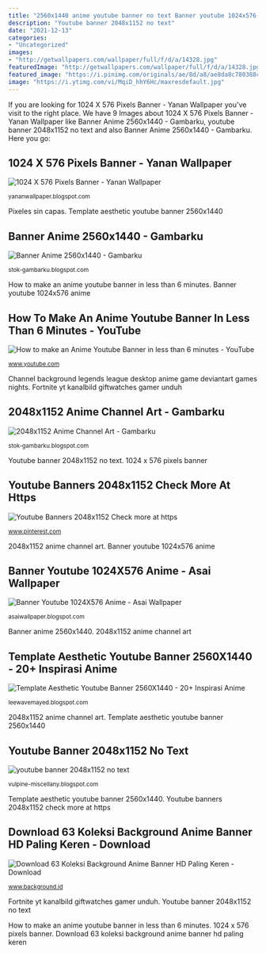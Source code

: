 ```yaml
---
title: "2560x1440 anime youtube banner no text Banner youtube 1024x576 anime"
description: "Youtube banner 2048x1152 no text"
date: "2021-12-13"
categories:
- "Uncategorized"
images:
- "http://getwallpapers.com/wallpaper/full/f/d/a/14328.jpg"
featuredImage: "http://getwallpapers.com/wallpaper/full/f/d/a/14328.jpg"
featured_image: "https://i.pinimg.com/originals/ae/8d/a8/ae8da8c780388c5920687d75c22d4f73.jpg"
image: "https://i.ytimg.com/vi/MqiD_hhY6Hc/maxresdefault.jpg"
---
```


If you are looking for 1024 X 576 Pixels Banner - Yanan Wallpaper you've visit to the right place. We have 9 Images about 1024 X 576 Pixels Banner - Yanan Wallpaper like Banner Anime 2560x1440 - Gambarku, youtube banner 2048x1152 no text and also Banner Anime 2560x1440 - Gambarku. Here you go:

## 1024 X 576 Pixels Banner - Yanan Wallpaper

![1024 X 576 Pixels Banner - Yanan Wallpaper](https://wallpapercave.com/wp/wp4583304.jpg "Banner youtube 1024x576 anime")

<small>yananwallpaper.blogspot.com</small>

Pixeles sin capas. Template aesthetic youtube banner 2560x1440

## Banner Anime 2560x1440 - Gambarku

![Banner Anime 2560x1440 - Gambarku](http://getwallpapers.com/wallpaper/full/f/d/a/14328.jpg "Fortnite yt kanalbild giftwatches gamer unduh")

<small>stok-gambarku.blogspot.com</small>

How to make an anime youtube banner in less than 6 minutes. Banner youtube 1024x576 anime

## How To Make An Anime Youtube Banner In Less Than 6 Minutes - YouTube

![How to make an Anime Youtube Banner in less than 6 minutes - YouTube](https://i.ytimg.com/vi/MqiD_hhY6Hc/maxresdefault.jpg "2048x1152 anime channel art")

<small>www.youtube.com</small>

Channel background legends league desktop anime game deviantart games nights. Fortnite yt kanalbild giftwatches gamer unduh

## 2048x1152 Anime Channel Art - Gambarku

![2048x1152 Anime Channel Art - Gambarku](https://fc06.deviantart.net/fs71/f/2014/202/9/a/league_of_legends_free_desktop_background_by_gamzerdesigns-d7rncx3.png "Download 63 koleksi background anime banner hd paling keren")

<small>stok-gambarku.blogspot.com</small>

Youtube banner 2048x1152 no text. 1024 x 576 pixels banner

## Youtube Banners 2048x1152 Check More At Https

![Youtube Banners 2048x1152 Check more at https](https://i.pinimg.com/originals/61/06/a7/6106a7223f0b1c7a82ba86955721517a.jpg "Template aesthetic youtube banner 2560x1440")

<small>www.pinterest.com</small>

2048x1152 anime channel art. Banner youtube 1024x576 anime

## Banner Youtube 1024X576 Anime - Asai Wallpaper

![Banner Youtube 1024X576 Anime - Asai Wallpaper](https://i.pinimg.com/originals/76/86/50/768650bd56b598ca28050cabff5d9d74.jpg "Headers dle aestethic encabezado zhongli winson lxna encabezados smut supremewallpaper liftedmiles")

<small>asaiwallpaper.blogspot.com</small>

Banner anime 2560x1440. 2048x1152 anime channel art

## Template Aesthetic Youtube Banner 2560X1440 - 20+ Inspirasi Anime

![Template Aesthetic Youtube Banner 2560X1440 - 20+ Inspirasi Anime](https://i.pinimg.com/originals/ae/8d/a8/ae8da8c780388c5920687d75c22d4f73.jpg "2048x1152 anime channel art")

<small>leewavemayed.blogspot.com</small>

2048x1152 anime channel art. Template aesthetic youtube banner 2560x1440

## Youtube Banner 2048x1152 No Text

![youtube banner 2048x1152 no text](https://img00.deviantart.net/2427/i/2017/098/2/5/persona_5__youtube_banner__by_iemelien-db53rhs.png "Banner youtube 1024x576 anime")

<small>vulpine-miscellany.blogspot.com</small>

Template aesthetic youtube banner 2560x1440. Youtube banners 2048x1152 check more at https

## Download 63 Koleksi Background Anime Banner HD Paling Keren - Download

![Download 63 Koleksi Background Anime Banner HD Paling Keren - Download](https://cdn.wallpapersafari.com/90/75/tFqkh5.png "Template aesthetic youtube banner 2560x1440")

<small>www.background.id</small>

Fortnite yt kanalbild giftwatches gamer unduh. Youtube banner 2048x1152 no text

How to make an anime youtube banner in less than 6 minutes. 1024 x 576 pixels banner. Download 63 koleksi background anime banner hd paling keren
